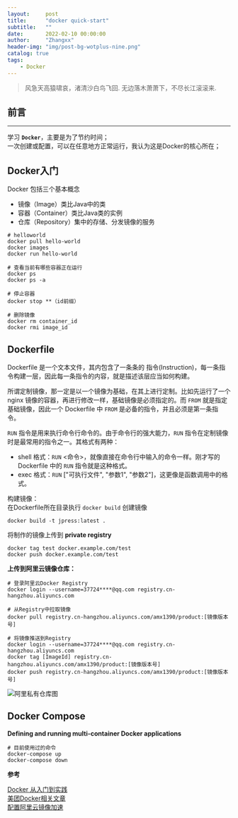 ```yaml
---
layout:     post
title:      "docker quick-start"
subtitle:   ""
date:       2022-02-10 00:00:00
author:     "Zhangxx"
header-img: "img/post-bg-wotplus-nine.png"
catalog: true
tags:
    - Docker
---
```


> 风急天高猿啸哀，渚清沙白鸟飞回.
> 无边落木萧萧下，不尽长江滚滚来.

## 前言
---

学习 **`Docker`**，主要是为了节约时间；  
一次创建或配置，可以在任意地方正常运行，我认为这是Docker的核心所在；  


## Docker入门

Docker 包括三个基本概念

 - 镜像（Image）类比Java中的类
 - 容器（Container）类比Java类的实例
 - 仓库（Repository）集中的存储、分发镜像的服务

```shell
# helloworld
docker pull hello-world
docker images
docker run hello-world

# 查看当前有哪些容器正在运行  
docker ps
docker ps -a

# 停止容器  
docker stop **（id前缀）

# 删除镜像  
docker rm container_id
docker rmi image_id
```

## Dockerfile

Dockerfile 是一个文本文件，其内包含了一条条的 指令(Instruction)，每一条指令构建一层，因此每一条指令的内容，就是描述该层应当如何构建。

所谓定制镜像，那一定是以一个镜像为基础，在其上进行定制。比如先运行了一个 nginx 镜像的容器，再进行修改一样，基础镜像是必须指定的。而 `FROM` 就是指定 基础镜像，因此一个 Dockerfile 中 `FROM` 是必备的指令，并且必须是第一条指令。

`RUN` 指令是用来执行命令行命令的。由于命令行的强大能力，`RUN` 指令在定制镜像时是最常用的指令之一。其格式有两种：
- shell 格式：`RUN` <命令>，就像直接在命令行中输入的命令一样。刚才写的 Dockerfile 中的 `RUN` 指令就是这种格式。
- exec 格式：`RUN` ["可执行文件", "参数1", "参数2"]，这更像是函数调用中的格式。

构建镜像：  
在Dockerfile所在目录执行 `docker build` 创建镜像  

`docker build -t jpress:latest . `

将制作的镜像上传到 **private registry**  

```shell
docker tag test docker.example.com/test
docker push docker.example.com/test
```


**上传到阿里云镜像仓库：**   

```shell
# 登录阿里云Docker Registry
docker login --username=37724****@qq.com registry.cn-hangzhou.aliyuncs.com

# 从Registry中拉取镜像
docker pull registry.cn-hangzhou.aliyuncs.com/amx1390/product:[镜像版本号]

# 将镜像推送到Registry
docker login --username=37724****@qq.com registry.cn-hangzhou.aliyuncs.com
docker tag [ImageId] registry.cn-hangzhou.aliyuncs.com/amx1390/product:[镜像版本号]
docker push registry.cn-hangzhou.aliyuncs.com/amx1390/product:[镜像版本号]
```

![阿里私有仓库图](http://zhangxx0.gitee.io/blog_image/dockerbigdata/springcloud-server-alibabadocker.png)


## Docker Compose

**Defining and running multi-container Docker applications**  

```
# 目前使用过的命令
docker-compose up
docker-compose down
```


**参考**   

[Docker 从入门到实践](https://vuepress.mirror.docker-practice.com/)  
[美团Docker相关文章](https://tech.meituan.com/tags/docker.html)  
[配置阿里云镜像加速](https://blog.csdn.net/lizy0327/article/details/114024916)  
 




